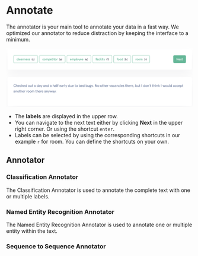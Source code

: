 # Annotate

The annotator is your main tool to annotate your data in a fast way. 
We optimized our annotator to reduce distraction by keeping the interface to a minimum.

![annotator overview](../images/annotator-overview2.png)

* The **labels** are displayed in the upper row.
* You can navigate to the next text either by clicking **Next**
 in the upper right corner. Or using the shortcut `enter`.
* Labels can be selected by using the corresponding shortcuts in our example `r` for room. You can define the shortcuts on your own.


## Annotator
### Classification Annotator

The Classification Annotator is used to annotate the complete text with one or multiple labels. 

### Named Entity Recognition Annotator
The Named Entity Recognition Annotator is used to annotate one or multiple entity within the text. 

### Sequence to Sequence Annotator